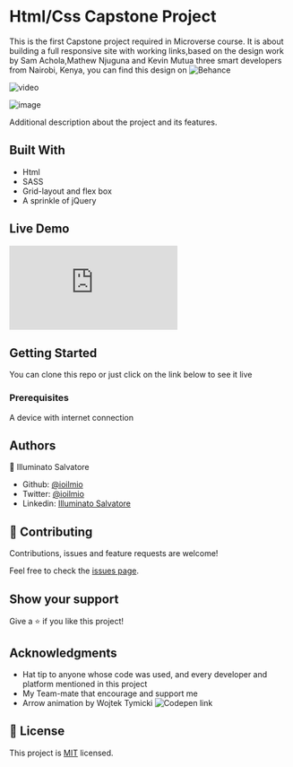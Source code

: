 # Html/Css Capstone Project

This is the first Capstone project required in Microverse course. It is about building a full responsive site with working links,based on the design work by Sam Achola,Mathew Njuguna and Kevin Mutua three smart developers from Nairobi, Kenya, you can find this design on ![Behance](https://www.behance.net/gallery/25563385/PatashuleKE)

![video](https://www.loom.com/share/8ad6e61a9a7a47809dfaa6597505205e)

![image](https://user-images.githubusercontent.com/51195150/78612343-6505ce80-7869-11ea-9ad8-e2a799d52257.png)

Additional description about the project and its features.

## Built With

- Html
- SASS
- Grid-layout and flex box
- A sprinkle of jQuery

## Live Demo

![Click me!](https://raw.githack.com/ioilmio/Html_Css_Capstone_Project/Capstone/schools.html)


## Getting Started

You can clone this repo or just click on the link below to see it live

### Prerequisites

A device with internet connection

## Authors

👤 Illuminato Salvatore

- Github: [@ioilmio](https://github.com/ioilmio)
- Twitter: [@ioilmio](https://twitter.com/ioilmio)
- Linkedin: [Illuminato Salvatore](https://www.linkedin.com/in/illuminato-salvatore/)

## 🤝 Contributing

Contributions, issues and feature requests are welcome!

Feel free to check the [issues page](https://github.com/ioilmio/Html_Css_Capstone_Project/issues).

## Show your support

Give a ⭐️ if you like this project!

## Acknowledgments

- Hat tip to anyone whose code was used, and every developer and platform mentioned in this project
- My Team-mate that encourage and support me
- Arrow animation by Wojtek Tymicki ![Codepen link](https://codepen.io/panweb/pen/tahfj)

## 📝 License

This project is [MIT](lic.url) licensed.
